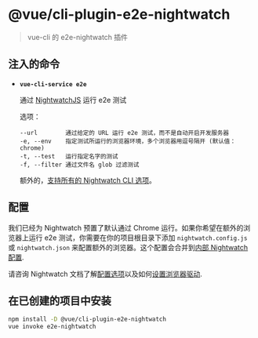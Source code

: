 # @vue/cli-plugin-e2e-nightwatch

> vue-cli 的 e2e-nightwatch 插件

## 注入的命令

- **`vue-cli-service e2e`**

  通过 [NightwatchJS](nightwatchjs.org) 运行 e2e 测试

  选项：

  ```
  --url        通过给定的 URL 运行 e2e 测试，而不是自动开启开发服务器
  -e, --env    指定测试所运行的浏览器环境，多个浏览器用逗号隔开 (默认值：chrome)
  -t, --test   运行指定名字的测试
  -f, --filter 通过文件名 glob 过滤测试
  ```

  额外的，[支持所有的 Nightwatch CLI 选项](https://github.com/nightwatchjs/nightwatch/blob/master/lib/runner/cli/cli.js)。

## 配置

我们已经为 Nightwatch 预置了默认通过 Chrome 运行。如果你希望在额外的浏览器上运行 e2e 测试，你需要在你的项目根目录下添加 `nightwatch.config.js` 或 `nightwatch.json` 来配置额外的浏览器。这个配置会合并到[内部 Nightwatch 配置](https://github.com/vuejs/vue-cli/blob/dev/packages/%40vue/cli-plugin-e2e-nightwatch/nightwatch.config.js).

请咨询 Nightwatch 文档了解[配置选项](http://nightwatchjs.org/gettingstarted#settings-file)以及如何[设置浏览器驱动](http://nightwatchjs.org/gettingstarted#browser-drivers-setup).

## 在已创建的项目中安装

``` sh
npm install -D @vue/cli-plugin-e2e-nightwatch
vue invoke e2e-nightwatch
```
